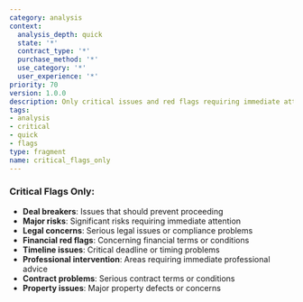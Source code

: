```yaml
---
category: analysis
context:
  analysis_depth: quick
  state: '*'
  contract_type: '*'
  purchase_method: '*'
  use_category: '*'
  user_experience: '*'
priority: 70
version: 1.0.0
description: Only critical issues and red flags requiring immediate attention
tags:
- analysis
- critical
- quick
- flags
type: fragment
name: critical_flags_only
---
```


### Critical Flags Only:
- **Deal breakers**: Issues that should prevent proceeding
- **Major risks**: Significant risks requiring immediate attention
- **Legal concerns**: Serious legal issues or compliance problems
- **Financial red flags**: Concerning financial terms or conditions
- **Timeline issues**: Critical deadline or timing problems
- **Professional intervention**: Areas requiring immediate professional advice
- **Contract problems**: Serious contract terms or conditions
- **Property issues**: Major property defects or concerns
